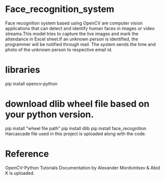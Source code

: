 # Face_recognition_system
Face recognition system based using OpenCV are computer vision applications that can detect and identify human faces in images or video streams.This model tries to capture the live images and mark the attendance in Excel sheet.If an unknown person is identified, the programmer will be notified through mail. The system sends the time and photo of the unknown person to respective email id.

# libraries
pip install opencv-python

# download dlib wheel file based on your python version.
pip install "wheel file path"
pip install dlib
pip install face_recognition
Harcascade file used in this project is uploaded along with the code.

# Reference  
OpenCV-Python Tutorials Documentation by Alexander Mordvintsev & Abid K is uploaded.

